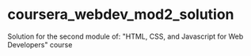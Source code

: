 # coursera_webdev_mod2_solution
Solution for the second module of: "HTML, CSS, and Javascript for Web Developers" course
